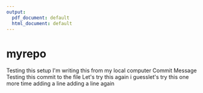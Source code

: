 ```yaml
---
output:
  pdf_document: default
  html_document: default
---
```

# myrepo
Testing this setup
I'm writing this from my local computer
Commit Message
Testing this commit to the file
Let's try this again i guesslet's try this one more time
adding a line
adding a line again
